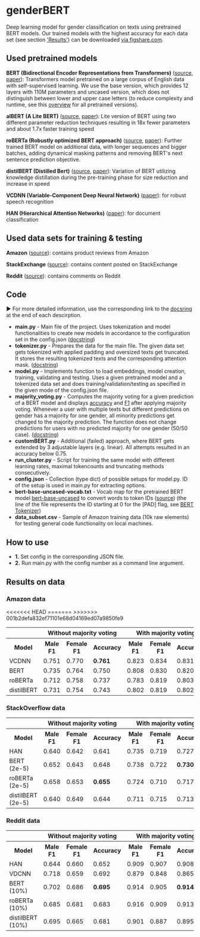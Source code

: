 
# genderBERT
Deep learning model for gender classification on texts using pretrained BERT models. Our trained models with the highest accuracy for each data set (see section ['Results'](https://github.com/lukasmoldon/genderBERT#results-on-data)) can be downloaded [via figshare.com](https://figshare.com/s/3bd528e04efa90567d91).

## Used pretrained models

**BERT (Bidirectional Encoder Representations from Transformers)** ([source](https://huggingface.co/bert-base-uncased), [paper](https://arxiv.org/pdf/1810.04805.pdf)): Transformers model pretrained on a large corpus of English data with self-supervised learning. We use the base version, which provides 12 layers with 110M parameters and uncased version, which does not distinguish between lower and upper case letters (to reduce complexity and runtime, see this [overview](https://huggingface.co/transformers/pretrained_models.html) for all pretrained versions).

**alBERT (A Lite BERT)** ([source](https://huggingface.co/albert-base-v1), [paper](https://arxiv.org/pdf/1909.11942.pdf)): Lite version of BERT using two different parameter reduction techniques resulting in 18x fewer parameters and about 1.7x faster training speed

**roBERTa (Robustly optimized BERT approach)** ([source](https://huggingface.co/roberta-base), [paper](https://arxiv.org/pdf/1907.11692.pdf)): Further trained BERT model on additional data, with longer sequences and bigger batches, adding dynamical masking patterns and removing BERT's next sentence prediction objective.

**distilBERT (Distilled Bert)** ([source](https://huggingface.co/transformers/model_doc/distilbert.html), [paper](https://arxiv.org/abs/1910.01108)): Variation of BERT utilizing knowledge distillation during the pre-training phase for size reduction and increase in speed

**VCDNN (Variable-Component Deep Neural Network)** ([paper](https://www.isca-speech.org/archive/archive_papers/interspeech_2014/i14_2719.pdf)): for robust speech recognition

**HAN (Hierarchical Attention Networks)** ([paper](https://www.cs.cmu.edu/~./hovy/papers/16HLT-hierarchical-attention-networks.pdf)): for document classification



## Used data sets for training & testing

**Amazon** ([source](http://jmcauley.ucsd.edu/data/amazon/)): contains product reviews from Amazon

**StackExchange** ([source](https://archive.org/details/stackexchange)): contains content posted on StackExchange

**Reddit** ([source](https://files.pushshift.io/reddit/)): contains comments on Reddit


## Code
:arrow_forward: For more detailed information, use the corresponding link to the [docsring](https://www.python.org/dev/peps/pep-0257/) at the end of each descirption.
* **main.py** - Main file of the project. Uses tokenization and model functionalities to create new models in accordance to the configuration set in the config.json ([docstring](https://github.com/lukasmoldon/genderBERT/blob/master/main.py#L56-L74))
* **tokenizer.py** - Prepares the data for the main file. The given data set gets tokenized with applied padding and oversized texts get truncated. It stores the resulting tokenized texts and the corresponding attention mask. ([docstring](https://github.com/lukasmoldon/genderBERT/blob/master/tokenizer.py#L25-L53))
* **model.py** - Implements function to load embeddings, model creation, training, validating and testing. Uses a given pretrained model and a tokenized data set and does training/validation/testing as specified in the given mode of the config.json file.
* **majority_voting.py** - Computes the majority voting for a given prediction of a BERT model and displays [accuracy](https://en.wikipedia.org/wiki/Accuracy_and_precision) and [F1](https://en.wikipedia.org/wiki/F1_score) after applying majority voting. Whenever a user with multiple texts but different predictions on gender has a majority for one gender, all minority predictions get changed to the majority prediction. The function does not change predictions for users with no predicted majority for one gender (50/50 case). ([docstring](https://github.com/lukasmoldon/genderBERT/blob/master/majority_voting.py#L9-L22))
* **customBERT.py** - Additional (failed) approach, where BERT gets extended by 3 adjustable layers (e.g. linear). All attempts resulted in an accuracy below 0.75.
* **run_cluster.py** - Script for training the same model with different learning rates, maximal tokencounts and truncating methods consecutively.
* **config.json** - Collection (type dict) of possible setups for model.py. ID of the setup is used in main.py for extracting options.
* **bert-base-uncased-vocab.txt** - Vocab map for the pretrained BERT model [bert-base-uncased](https://huggingface.co/bert-base-uncased) to convert words to token IDs ([source](https://s3.amazonaws.com/models.huggingface.co/bert/bert-base-uncased-vocab.txt)) (the line of the file represents the ID starting at 0 for the [PAD] flag, see [BERT Tokenizer](https://huggingface.co/transformers/v1.2.0/_modules/pytorch_transformers/tokenization_bert.html))
* **data_subset.csv** - Sample of Amazon training data (10k raw elements) for testing general code functionality on local machines.

## How to use
* **1.** Set config in the corresponding JSON file.
* **2.** Run main.py with the config number as a command line argument. 

## Results on data

### Amazon data
<table>
<thead>
  <tr>
    <th></th>
    <th colspan="3">Without majority voting</th>
    <th colspan="3">With majority voting</th>
  </tr>
</thead>
<tbody>
  <tr>
    <th>Model</th>
    <th>Male F1</th>
    <th>Female F1</th>
    <th>Accuracy</th>
    <th>Male F1</th>
    <th>Female F1</th>
    <th>Accuracy</th>
  </tr>
  <tr>
    <td>VCDNN</td>
    <td>0.751</td>
    <td>0.770</td>
    <td><b>0.761</b></td>
    <td>0.823</td>
    <td>0.834</td>
    <td>0.831</td>
  </tr>
  <tr>
    <td>BERT</td>
    <td>0.735</td>
    <td>0.764</td>
    <td>0.750</td>
    <td>0.808</td>
    <td>0.830</td>
    <td>0.820</td>
  </tr>
  <tr>
    <td>roBERTa</td>
    <td>0.712</td>
    <td>0.758</td>
    <td>0.737</td>
    <td>0.783</td>
    <td>0.819</td>
<<<<<<< HEAD
    <td>0.803</td>
=======
    <td>0.783</td>
>>>>>>> 001b2defa832ef71101e68d04169ed07a9850fe9
  </tr>
  <tr>
    <td>distilBERT</td>
    <td>0.731</td>
    <td>0.754</td>
    <td>0.743</td>
    <td>0.802</td>
    <td>0.819</td>
    <td>0.802</td>
  </tr>
</tbody>
</table>

### StackOverflow data
<table>
<thead>
  <tr>
    <th></th>
    <th colspan="3">Without majority voting</th>
    <th colspan="3">With majority voting</th>
  </tr>
</thead>
<tbody>
  <tr>
    <th>Model</th>
    <th>Male F1</th>
    <th>Female F1</th>
    <th>Accuracy</th>
    <th>Male F1</th>
    <th>Female F1</th>
    <th>Accuracy</th>
  </tr>
  <tr>
    <td>HAN</td>
    <td>0.640</td>
    <td>0.642</td>
    <td>0.641</td>
    <td>0.735</td>
    <td>0.719</td>
    <td>0.727</td>
  </tr>
  <tr>
    <td>BERT (2e-5)</td>
    <td>0.652</td>
    <td>0.643</td>
    <td>0.648</td>
    <td>0.738</td>
    <td>0.722</td>
    <td><b>0.730</b></td>
  </tr>
  <tr>
    <td>roBERTa (2e-5)</td>
    <td>0.658</td>
    <td>0.653</td>
    <td><b>0.655</b></td>
    <td>0.724</td>
    <td>0.710</td>
    <td>0.717</td>
  </tr>
  <tr>
    <td>distilBERT (2e-5)</td>
    <td>0.640</td>
    <td>0.649</td>
    <td>0.644</td>
    <td>0.711</td>
    <td>0.715</td>
    <td>0.713</td>
  </tr>
</tbody>
</table>

### Reddit data
<table>
<thead>
  <tr>
    <th></th>
    <th colspan="3">Without majority voting</th>
    <th colspan="3">With majority voting</th>
  </tr>
</thead>
<tbody>
  <tr>
    <th>Model</th>
    <th>Male F1</th>
    <th>Female F1</th>
    <th>Accuracy</th>
    <th>Male F1</th>
    <th>Female F1</th>
    <th>Accuracy</th>
  </tr>
  <tr>
    <td>HAN</td>
    <td>0.644</td>
    <td>0.660</td>
    <td>0.652</td>
    <td>0.909</td>
    <td>0.907</td>
    <td>0.908</td>
  </tr>
  <tr>
    <td>VDCNN</td>
    <td>0.718</td>
    <td>0.659</td>
    <td>0.692</td>
    <td>0.879</td>
    <td>0.848</td>
    <td>0.865</td>
  </tr>
  <tr>
    <td>BERT (10%)</td>
    <td>0.702</td>
    <td>0.686</td>
    <td><b>0.695</b></td>
    <td>0.914</td>
    <td>0.905</td>
    <td><b>0.914</b></td>
  </tr>
  <tr>
    <td>roBERTa (10%)</td>
    <td>0.685</td>
    <td>0.681</td>
    <td>0.683</td>
    <td>0.916</td>
    <td>0.909</td>
    <td>0.913</td>
  </tr>
  <tr>
    <td>distilBERT (10%)</td>
    <td>0.695</td>
    <td>0.665</td>
    <td>0.681</td>
    <td>0.901</td>
    <td>0.887</td>
    <td>0.895</td>
  </tr>
</tbody>
</table>
